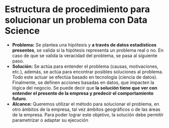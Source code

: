 # Estructura de procedimiento para solucionar un problema con Data Science

 - **Problema:** Se plantea una hipótesis y **a través de datos estadísticos presentes**, se valida si la hipótesis representa un problema real o no. En caso de que se valida la veracidad del problema, se pasa al siguiente paso.
 - **Solución:** Se actúa para entender el problema (causas, motivaciones, etc.), además, se actúa para encontrar posibles soluciones al problema. Todo este actuar se efectúa basado en tecnología (ciencia de datos). Finalmente, se definen acciones basadas en datos, que impacten la lógica del negocio. Se puede decir que **la solución tiene que ver con entender el presente de la empresa y predecir el comportamiento futuro**.
 - **Alcance:** Queremos utilizar el método para solucionar el problema, en otro ámbitos de la empresa, tal vez ámbitos geográficos o de las áreas de la empresa. Para poder lograr este objetivo, la solución debe permitir parametrizar o adaptar su ejecución 

<!--stackedit_data:
eyJoaXN0b3J5IjpbLTEzNTM5MzU3MDldfQ==
-->